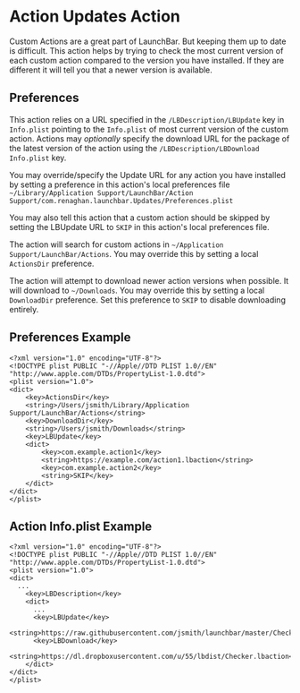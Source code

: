 # Action Updates Action

Custom Actions are a great part of LaunchBar. But keeping them up to date is difficult. This action helps by trying to check the most current version of each custom action compared to the version you have installed. If they are different it will tell you that a newer version is available.

## Preferences
This action relies on a URL specified in the `/LBDescription/LBUpdate` key in `Info.plist` pointing to the `Info.plist` of most current version of the custom action.
Actions may *optionally* specify the download URL for the package of the latest version of the action using the `/LBDescription/LBDownload` `Info.plist` key.

You may override/specify the Update URL for any action you have installed by setting a preference in this action's local preferences file 
`~/Library/Application Support/LaunchBar/Action Support/com.renaghan.launchbar.Updates/Preferences.plist`

You may also tell this action that a custom action should be skipped by setting the LBUpdate URL to `SKIP` in this action's local preferences file.

The action will search for custom actions in `~/Application Support/LaunchBar/Actions`. You may override this by setting a local `ActionsDir` preference.

The action will attempt to download newer action versions when possible. It will download to `~/Downloads`. You may override this by setting a local `DownloadDir` preference. Set this preference to `SKIP` to disable downloading entirely.

## Preferences Example
```
<?xml version="1.0" encoding="UTF-8"?>
<!DOCTYPE plist PUBLIC "-//Apple//DTD PLIST 1.0//EN" "http://www.apple.com/DTDs/PropertyList-1.0.dtd">
<plist version="1.0">
<dict>
	<key>ActionsDir</key>
	<string>/Users/jsmith/Library/Application Support/LaunchBar/Actions</string>
	<key>DownloadDir</key>
	<string>/Users/jsmith/Downloads</string>
	<key>LBUpdate</key>
	<dict>
		<key>com.example.action1</key>
		<string>https://example.com/action1.lbaction</string>
		<key>com.example.action2</key>
		<string>SKIP</key>
	</dict>
</dict>
</plist>
```

## Action Info.plist Example
```
<?xml version="1.0" encoding="UTF-8"?>
<!DOCTYPE plist PUBLIC "-//Apple//DTD PLIST 1.0//EN" "http://www.apple.com/DTDs/PropertyList-1.0.dtd">
<plist version="1.0">
<dict>
  ...
	<key>LBDescription</key>
	<dict>
	  ...
	  <key>LBUpdate</key>
	  <string>https://raw.githubusercontent.com/jsmith/launchbar/master/Checker.lbaction/Contents/Info.plist</string>
	  <key>LBDownload</key>
	  <string>https://dl.dropboxusercontent.com/u/55/lbdist/Checker.lbaction</string>
	</dict>
</dict>
</plist>
```
